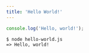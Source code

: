 ```yaml
---
title: 'Hello World!'
---
```


```javascript
console.log('Hello, world!');
```

```
$ node hello-world.js
=> Hello, world!
```